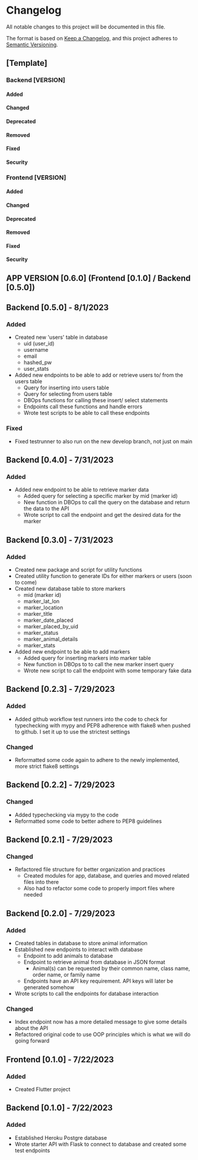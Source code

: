 # Changelog

All notable changes to this project will be documented in this file.

The format is based on [Keep a Changelog](https://keepachangelog.com/en/1.0.0/), and this project adheres to [Semantic Versioning](https://semver.org/spec/v2.0.0.html).

## [Template]
### Backend [VERSION]
#### Added

#### Changed

#### Deprecated

#### Removed

#### Fixed

#### Security

### Frontend [VERSION]
#### Added

#### Changed

#### Deprecated

#### Removed

#### Fixed

#### Security

## APP VERSION [0.6.0] (Frontend [0.1.0] / Backend [0.5.0])

## Backend [0.5.0] - 8/1/2023
### Added
- Created new 'users' table in database
  - uid (user_id)
  - username
  - email
  - hashed_pw
  - user_stats
- Added new endpoints to be able to add or retrieve users to/ from the users table 
  - Query for inserting into users table
  - Query for selecting from users table
  - DBOps functions for calling these insert/ select statements
  - Endpoints call these functions and handle errors
  - Wrote test scripts to be able to call these endpoints

### Fixed
- Fixed testrunner to also run on the new develop branch, not just on main 

## Backend [0.4.0] - 7/31/2023
### Added
- Added new endpoint to be able to retrieve marker data
  - Added query for selecting a specific marker by mid (marker id) 
  - New function in DBOps to call the query on the database and return the data to the API 
  - Wrote script to call the endpoint and get the desired data for the marker 

## Backend [0.3.0] - 7/31/2023
### Added
- Created new package and script for utility functions
- Created utility function to generate IDs for either markers or users (soon to come) 
- Created new database table to store markers
  - mid (marker id)
  - marker_lat_lon
  - marker_location
  - marker_title
  - marker_date_placed
  - marker_placed_by_uid
  - marker_status
  - marker_animal_details
  - marker_stats
- Added new endpoint to be able to add markers
  - Added query for inserting markers into marker table 
  - New function in DBOps to to call the new marker insert query 
  - Wrote new script to call the endpoint with some temporary fake data 

## Backend [0.2.3] - 7/29/2023
### Added
- Added github workflow test runners into the code to check for typechecking with mypy and PEP8 adherence with flake8 when pushed to github. I set it up to use the strictest settings 

### Changed
- Reformatted some code again to adhere to the newly implemented, more strict flake8 settings 

## Backend [0.2.2] - 7/29/2023
### Changed 
- Added typechecking via mypy to the code
- Reformatted some code to better adhere to PEP8 guidelines 

## Backend [0.2.1] - 7/29/2023
### Changed 
- Refactored file structure for better organization and practices
  - Created modules for app, database, and queries and moved related files into there
  - Also had to refactor some code to properly import files where needed 

## Backend [0.2.0] - 7/29/2023
### Added 
- Created tables in database to store animal information
- Established new endpoints to interact with database
  - Endpoint to add animals to database
  - Endpoint to retrieve animal from database in JSON format
    - Animal(s) can be requested by their common name, class name, order name, or family name 
  - Endpoints have an API key requirement. API keys will later be generated somehow 
- Wrote scripts to call the endpoints for database interaction

### Changed
- Index endpoint now has a more detailed message to give some details about the API
- Refactored original code to use OOP principles which is what we will do going forward

## Frontend [0.1.0] - 7/22/2023
### Added
- Created Flutter project 

## Backend [0.1.0] - 7/22/2023
### Added
- Established Heroku Postgre database
- Wrote starter API with Flask to connect to database and created some test endpoints 


